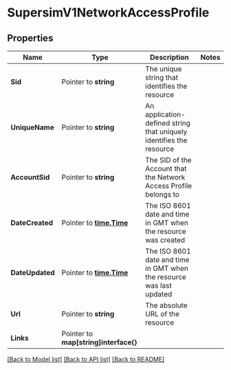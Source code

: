 # SupersimV1NetworkAccessProfile

## Properties

Name | Type | Description | Notes
------------ | ------------- | ------------- | -------------
**Sid** | Pointer to **string** | The unique string that identifies the resource |
**UniqueName** | Pointer to **string** | An application-defined string that uniquely identifies the resource |
**AccountSid** | Pointer to **string** | The SID of the Account that the Network Access Profile belongs to |
**DateCreated** | Pointer to [**time.Time**](time.Time.md) | The ISO 8601 date and time in GMT when the resource was created |
**DateUpdated** | Pointer to [**time.Time**](time.Time.md) | The ISO 8601 date and time in GMT when the resource was last updated |
**Url** | Pointer to **string** | The absolute URL of the resource |
**Links** | Pointer to **map[string]interface{}** |  |

[[Back to Model list]](../README.md#documentation-for-models) [[Back to API list]](../README.md#documentation-for-api-endpoints) [[Back to README]](../README.md)


